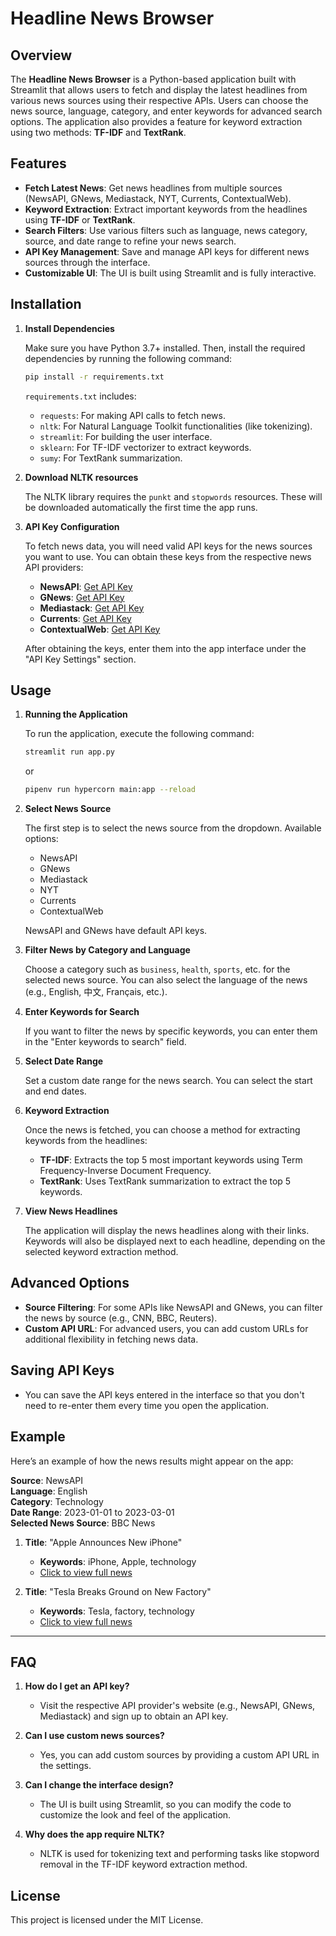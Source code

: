 
# Headline News Browser

## Overview
The **Headline News Browser** is a Python-based application built with Streamlit that allows users to fetch and display the latest headlines from various news sources using their respective APIs. Users can choose the news source, language, category, and enter keywords for advanced search options. The application also provides a feature for keyword extraction using two methods: **TF-IDF** and **TextRank**.

## Features
- **Fetch Latest News**: Get news headlines from multiple sources (NewsAPI, GNews, Mediastack, NYT, Currents, ContextualWeb).
- **Keyword Extraction**: Extract important keywords from the headlines using **TF-IDF** or **TextRank**.
- **Search Filters**: Use various filters such as language, news category, source, and date range to refine your news search.
- **API Key Management**: Save and manage API keys for different news sources through the interface.
- **Customizable UI**: The UI is built using Streamlit and is fully interactive.

## Installation

1. **Install Dependencies**
   
   Make sure you have Python 3.7+ installed. Then, install the required dependencies by running the following command:

   ```bash
   pip install -r requirements.txt
   ```

   `requirements.txt` includes:
   - `requests`: For making API calls to fetch news.
   - `nltk`: For Natural Language Toolkit functionalities (like tokenizing).
   - `streamlit`: For building the user interface.
   - `sklearn`: For TF-IDF vectorizer to extract keywords.
   - `sumy`: For TextRank summarization.

2. **Download NLTK resources**
   
   The NLTK library requires the `punkt` and `stopwords` resources. These will be downloaded automatically the first time the app runs.

3. **API Key Configuration**
   
   To fetch news data, you will need valid API keys for the news sources you want to use. You can obtain these keys from the respective news API providers:
   - **NewsAPI**: [Get API Key](https://newsapi.org/)
   - **GNews**: [Get API Key](https://gnews.io/docs/)
   - **Mediastack**: [Get API Key](https://mediastack.com/)
   - **Currents**: [Get API Key](https://currentsapi.services/)
   - **ContextualWeb**: [Get API Key](https://rapidapi.com/contextualwebsearch/api/web-search)

   After obtaining the keys, enter them into the app interface under the "API Key Settings" section.

## Usage

1. **Running the Application**
   
   To run the application, execute the following command:

   ```bash
   streamlit run app.py
   ```
   
   or 

   ```bash
   pipenv run hypercorn main:app --reload
   ```

2. **Select News Source**
   
   The first step is to select the news source from the dropdown. Available options:
   - NewsAPI
   - GNews
   - Mediastack
   - NYT
   - Currents
   - ContextualWeb

   NewsAPI and GNews have default API keys.

3. **Filter News by Category and Language**
   
   Choose a category such as `business`, `health`, `sports`, etc. for the selected news source. You can also select the language of the news (e.g., English, 中文, Français, etc.).

4. **Enter Keywords for Search**
   
   If you want to filter the news by specific keywords, you can enter them in the "Enter keywords to search" field.

5. **Select Date Range**
   
   Set a custom date range for the news search. You can select the start and end dates.

6. **Keyword Extraction**
   
   Once the news is fetched, you can choose a method for extracting keywords from the headlines:
   - **TF-IDF**: Extracts the top 5 most important keywords using Term Frequency-Inverse Document Frequency.
   - **TextRank**: Uses TextRank summarization to extract the top 5 keywords.

7. **View News Headlines**
   
   The application will display the news headlines along with their links. Keywords will also be displayed next to each headline, depending on the selected keyword extraction method.

## Advanced Options
- **Source Filtering**: For some APIs like NewsAPI and GNews, you can filter the news by source (e.g., CNN, BBC, Reuters).
- **Custom API URL**: For advanced users, you can add custom URLs for additional flexibility in fetching news data.

## Saving API Keys
- You can save the API keys entered in the interface so that you don't need to re-enter them every time you open the application.

## Example
Here’s an example of how the news results might appear on the app:

**Source**: NewsAPI  
**Language**: English  
**Category**: Technology  
**Date Range**: 2023-01-01 to 2023-03-01  
**Selected News Source**: BBC News

1. **Title**: "Apple Announces New iPhone"
   - **Keywords**: iPhone, Apple, technology
   - [Click to view full news](https://example.com/apple-announces-new-iphone)

2. **Title**: "Tesla Breaks Ground on New Factory"
   - **Keywords**: Tesla, factory, technology
   - [Click to view full news](https://example.com/tesla-breaks-ground-new-factory)

---

## FAQ

1. **How do I get an API key?**
   - Visit the respective API provider's website (e.g., NewsAPI, GNews, Mediastack) and sign up to obtain an API key.

2. **Can I use custom news sources?**
   - Yes, you can add custom sources by providing a custom API URL in the settings.

3. **Can I change the interface design?**
   - The UI is built using Streamlit, so you can modify the code to customize the look and feel of the application.

4. **Why does the app require NLTK?**
   - NLTK is used for tokenizing text and performing tasks like stopword removal in the TF-IDF keyword extraction method.

## License
This project is licensed under the MIT License.

